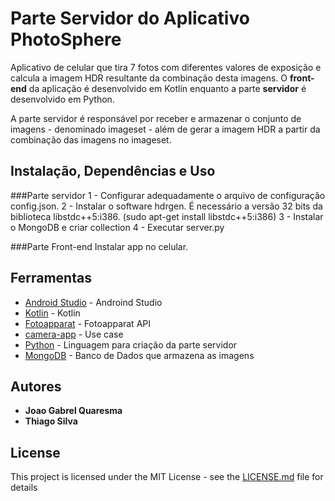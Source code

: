 # Parte Servidor do Aplicativo PhotoSphere

Aplicativo de celular que tira 7 fotos com diferentes valores de exposição e calcula a imagem HDR resultante da combinação desta imagens.
O **front-end** da aplicação é desenvolvido em  Kotlin enquanto a parte **servidor** é desenvolvido em Python.

A parte servidor é responsável por receber e armazenar o conjunto de imagens - denominado imageset - além de gerar a imagem HDR a partir da combinação das imagens no imageset.

## Instalação, Dependências e Uso
###Parte servidor
1 - Configurar adequadamente o arquivo de configuração config.json.
2 - Instalar o software hdrgen. É necessário a versão 32 bits da biblioteca libstdc++5:i386. (sudo apt-get install libstdc++5:i386)
3 - Instalar o MongoDB e criar collection
4 - Executar server.py


###Parte Front-end
Instalar app no celular.


## Ferramentas

* [Android Studio](https://developer.android.com/studio) - Androind Studio
* [Kotlin](https://kotlinlang.org/) - Kotlin
* [Fotoapparat](https://github.com/RedApparat/Fotoapparat) - Fotoapparat API
* [camera-app](https://gabrieltanner.org/blog/camera-app) - Use case
* [Python](https://python.org) - Linguagem para criação da parte servidor
* [MongoDB](https://mongodb.org) - Banco de Dados que armazena as imagens



## Autores

* **Joao Gabrel Quaresma**
* **Thiago Silva**


## License

This project is licensed under the MIT License - see the [LICENSE.md](LICENSE.md) file for details
